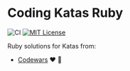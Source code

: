 # Coding Katas Ruby


![CI](https://github.com/eliflores/coding-katas-ruby/workflows/CI/badge.svg)
[![MIT License](https://img.shields.io/badge/License-MIT-blue.svg)](LICENSE)


Ruby solutions for Katas from:
* [Codewars](https://www.codewars.com/) ♥️ 💎
